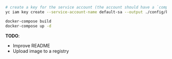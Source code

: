 ```bash
# create a key for the service account (the account should have a `compute.operator` role)
yc iam key create --service-account-name default-sa --output ./config/key.json

docker-compose build
docker-compose up -d
```

**TODO**:
- Improve README
- Upload image to a registry
